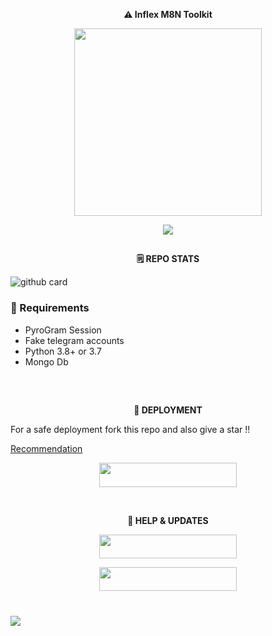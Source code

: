 <b> <p align="center">⚠️ Inflex M8N Toolkit </p> </b>

<p align="center"><a href="https://t.me/M8N_OFFICIAL"><img src="https://telegra.ph//file/6ccaba962f3ca42b5c3fa.jpg" width="300"></a></p>
<p align="center">
    <a href="https://www.python.org/" alt="made-with-python"> <img src="https://img.shields.io/badge/Made%20with-Python-black.svg?style=flat-square&logo=python&logoColor=blue&color=red" /></a>

## 
<b> <p align="center">🗒️ REPO STATS </p> </b>

![github card](https://github-readme-stats.vercel.app/api/pin/?username=UnknownMortal&repo=Tool&theme=dark)


<b> <h3> 🔰 Requirements </h3> </b>

- PyroGram Session
- Fake telegram accounts
- Python 3.8+ or 3.7
- Mongo Db

<br>

## 
<b> <p align="center"> 🚀 DEPLOYMENT </p> </b>

For a safe deployment fork this repo and also give a star !!

[Recommendation](https://telegra.ph/file/5bcf79f948ca06030640c.mp4)

<p align="center"><a href="https://heroku.com/deploy?template=https://github.com/UnknownMortal/Tool"> <img src="https://img.shields.io/badge/Deploy%20To%20Heroku-purple?style=for-the-badge&logo=heroku" width="220" height="38.45"/></a></p>

<br>


<b> <p align="center"> 🌟 HELP & UPDATES </p> </b>

<p align="center"><a href="https://t.me/M8N_SUPPORT"><img src="https://img.shields.io/badge/Support-Group-black?&style=for-the-badge&logo=telegram" width="220" height="38.45"></a></p>
<p align="center"><a href="https://t.me/M8N_OFFICIAL"><img src="https://img.shields.io/badge/Support-Channel-black?&style=for-the-badge&logo=telegram" width="220" height="38.45"></a></p>

#
<img src="https://user-images.githubusercontent.com/73097560/115834477-dbab4500-a447-11eb-908a-139a6edaec5c.gif">
